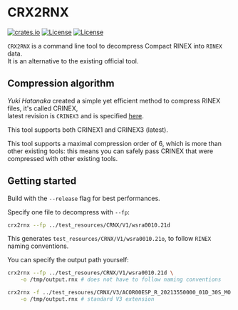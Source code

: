 CRX2RNX 
=======

[![crates.io](https://img.shields.io/crates/v/crx2rnx.svg)](https://crates.io/crates/crx2rnx)
[![License](https://img.shields.io/badge/license-Apache%202.0-blue?style=flat-square)](https://github.com/georust/rinex/blob/main/LICENSE-APACHE)
[![License](https://img.shields.io/badge/license-MIT-blue?style=flat-square)](https://github.com/gwbres/hatanaka/rinex/main/LICENSE-MIT) 

`CRX2RNX` is a command line tool to decompress Compact RINEX into `RINEX` data.  
It is an alternative to the existing official tool.

## Compression algorithm

*Yuki Hatanaka* created a simple yet efficient method to compress
RINEX files, it's called CRINEX,   
latest revision is `CRINEX3` and is specified 
[here](https://www.gsi.go.jp/ENGLISH/Bulletin55.html).

This tool supports both CRINEX1 and CRINEX3 (latest).

This tool supports a maximal compression order of 6, 
which is more than other existing tools: this means
you can safely pass CRINEX that were compressed with other 
existing tools.

## Getting started 

Build with the `--release` flag for best performances.

Specify one file to decompress with `--fp`:

```bash
crx2rnx --fp ../test_resources/CRNX/V1/wsra0010.21d
```

This generates `test_resources/CRNX/V1/wsra0010.21o`, 
to follow `RINEX` naming conventions.   

You can specify the output path yourself:
```bash
crx2rnx --fp ../test_resoures/CRNX/V1/wsra0010.21d \
    -o /tmp/output.rnx # does not have to follow naming conventions
```

```bash
crx2rnx -f ../test_resoures/CRNX/V3/ACOR00ESP_R_20213550000_01D_30S_MO.crx \
    -o /tmp/output.rnx # standard V3 extension
```
